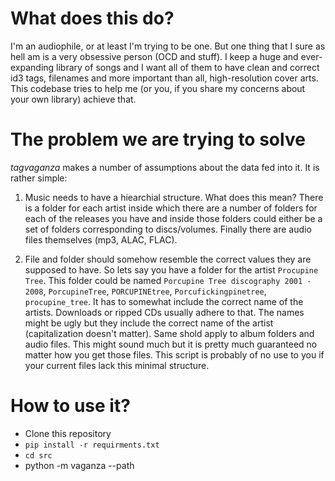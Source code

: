 # What does this do?

I'm an audiophile, or at least I'm trying to be one. But one thing that I sure as hell am is a very obsessive person (OCD and stuff). I keep a huge and ever-expanding library of songs and I want all of them to have clean and correct id3 tags, filenames and more important than all, high-resolution cover arts. This codebase tries to help me (or you, if you share my concerns about your own library) achieve that.

# The problem we are trying to solve

*tagvaganza* makes a number of assumptions about the data fed into it. It is rather simple:

1. Music needs to have a hiearchial structure. What does this mean? There is a folder for each artist inside which there are a number of folders for each of the releases you have and inside those folders could either be a set of folders corresponding to discs/volumes. Finally there are audio files themselves (mp3, ALAC, FLAC).

2. File and folder should somehow resemble the correct values they are supposed to have. So lets say you have a folder for the artist `Procupine Tree`. This folder could be named `Porcupine Tree discography 2001 - 2008`, `PorcupineTree`, `PORCUPINEtree`, `Porcufickingpinetree`, `procupine_tree`. It has to somewhat include the correct name of the artists. Downloads or ripped CDs usually adhere to that. The names might be ugly but they include the correct name of the artist (capitalization doesn't matter). Same shold apply to album folders and audio files. This might sound much but it is pretty much guaranteed no matter how you get those files. This script is probably of no use to you if your current files lack this minimal structure.

# How to use it?

* Clone this repository
* `pip install -r requirments.txt`
* `cd src`
* python -m vaganza --path <Where your library is>